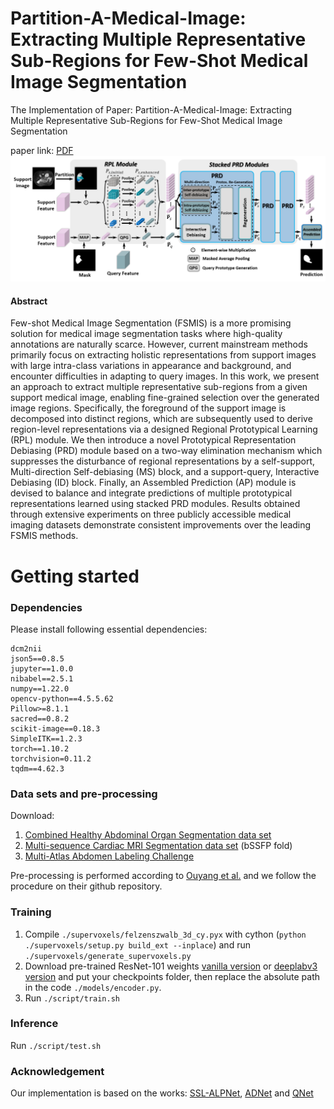 # Partition-A-Medical-Image: Extracting Multiple Representative Sub-Regions for Few-Shot Medical Image Segmentation
The Implementation of Paper: Partition-A-Medical-Image: Extracting Multiple Representative Sub-Regions for Few-Shot Medical Image Segmentation

paper link: [PDF](https://arxiv.org/abs/2309.11172)
![](./fig.PNG)

#### Abstract
Few-shot Medical Image Segmentation (FSMIS) is a more promising solution for medical image segmentation tasks where high-quality annotations are naturally scarce. However, current mainstream methods primarily focus on extracting holistic representations from support images with large intra-class variations in appearance and background, and encounter difficulties in adapting to query images. In this work, we present an approach to extract multiple representative sub-regions from a given support medical image, enabling fine-grained selection over the generated image regions. Specifically, the foreground of the support image is decomposed into distinct regions, which are subsequently used to derive region-level representations via a designed Regional Prototypical Learning (RPL) module. We then introduce a novel Prototypical Representation Debiasing (PRD) module based on a two-way elimination mechanism which suppresses the disturbance of regional representations by a self-support, Multi-direction Self-debiasing (MS) block, and a support-query, Interactive Debiasing (ID) block. Finally, an Assembled Prediction (AP) module is devised to balance and integrate predictions of multiple prototypical representations learned using stacked PRD modules. Results obtained through extensive experiments on three publicly accessible medical imaging datasets demonstrate consistent improvements over the leading FSMIS methods.

# Getting started

### Dependencies
Please install following essential dependencies:
```
dcm2nii
json5==0.8.5
jupyter==1.0.0
nibabel==2.5.1
numpy==1.22.0
opencv-python==4.5.5.62
Pillow>=8.1.1
sacred==0.8.2
scikit-image==0.18.3
SimpleITK==1.2.3
torch==1.10.2
torchvision=0.11.2
tqdm==4.62.3
```

### Data sets and pre-processing
Download:
1) [Combined Healthy Abdominal Organ Segmentation data set](https://chaos.grand-challenge.org/)
2) [Multi-sequence Cardiac MRI Segmentation data set](https://zmiclab.github.io/projects/mscmrseg19/) (bSSFP fold)
3) [Multi-Atlas Abdomen Labeling Challenge](https://www.synapse.org/#!Synapse:syn3193805/wiki/218292)

Pre-processing is performed according to [Ouyang et al.](https://github.com/cheng-01037/Self-supervised-Fewshot-Medical-Image-Segmentation/tree/2f2a22b74890cb9ad5e56ac234ea02b9f1c7a535) and we follow the procedure on their github repository.

### Training
1. Compile `./supervoxels/felzenszwalb_3d_cy.pyx` with cython (`python ./supervoxels/setup.py build_ext --inplace`) and run `./supervoxels/generate_supervoxels.py` 
2. Download pre-trained ResNet-101 weights [vanilla version](https://download.pytorch.org/models/resnet101-63fe2227.pth) or [deeplabv3 version](https://download.pytorch.org/models/deeplabv3_resnet101_coco-586e9e4e.pth) and put your checkpoints folder, then replace the absolute path in the code `./models/encoder.py`.  
3. Run `./script/train.sh` 

### Inference
Run `./script/test.sh` 

### Acknowledgement
Our implementation is based on the works: [SSL-ALPNet](https://github.com/cheng-01037/Self-supervised-Fewshot-Medical-Image-Segmentation), [ADNet](https://github.com/sha168/ADNet) and [QNet](https://github.com/ZJLAB-AMMI/Q-Net)

